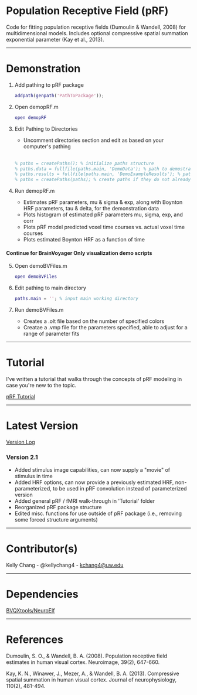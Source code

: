 # Population Receptive Field (pRF)

Code for fitting population receptive fields (Dumoulin & Wandell, 2008) for multidimensional models. Includes optional compressive spatial summation exponential parameter (Kay et al., 2013).

---

# Demonstration

1. Add pathing to pRF package

	```matlab
	addpath(genpath('PathToPackage'));
	```

2. Open demopRF.m

	```matlab
	open demopRF
	```

3. Edit Pathing to Directories
	* Uncomment directories section and edit as based on your computer's pathing
	<br>
	
	```matlab
	% paths = createPaths(); % initialize paths structure
	% paths.data = fullfile(paths.main, 'DemoData'); % path to demostration data directory
	% paths.results = fullfile(paths.main, 'DemoExampleResults'); % path to output results directory
	% paths = createPaths(paths); % create paths if they do not already exist
	```

4. Run demopRF.m
	* Estimates pRF parameters, mu & sigma & exp, along with Boynton HRF parameters, tau & delta, for the demonstration data
	* Plots histogram of estimated pRF parameters mu, sigma, exp, and corr
	* Plots pRF model predicted voxel time courses vs. actual voxel time courses  
	* Plots estimated Boynton HRF as a function of time

#### Continue for BrainVoyager Only visualization demo scripts

5. Open demoBVFiles.m

	```matlab
	open demoBVFiles
	```

6. Edit pathing to main directory

	```matlab
	paths.main = ''; % input main working directory
	```

7. Run demoBVFiles.m
	* Creates a .olt file based on the number of specified colors
	* Creatae a .vmp file for the parameters specified, able to adjust for a range of parameter fits

---

# Tutorial

I've written a tutorial that walks through the concepts of pRF modeling in case you're new to the topic.

[pRF Tutorial](http://htmlpreview.github.io/?https://github.com/kellychang4/pRF/blob/master/Tutorial/html/pRFTutorial.html)

--- 

# Latest Version
[Version Log](https://github.com/kellychang4/pRF/blob/master/VersionLog.txt)

### Version 2.1
- Added stimulus image capabilities, can now supply a "movie" of stimulus in time
- Added HRF options, can now provide a previously estimated HRF, non-parameterized, to be used in pRF convolution instead of parameterized version
- Added general pRF / fMRI walk-through in 'Tutorial' folder
- Reorganized pRF package structure
- Edited misc. functions for use outside of pRF package (i.e., removing some forced structure arguments)

--- 

# Contributor(s)

Kelly Chang - @kellychang4 - kchang4@uw.edu

--- 

# Dependencies

[BVQXtools/NeuroElf](http://support.brainvoyager.com/available-tools/52-matlab-tools-bvxqtools/232-getting-started.html)

--- 

# References

Dumoulin, S. O., & Wandell, B. A. (2008). Population receptive field estimates in human visual cortex. Neuroimage, 39(2), 647-660.

Kay, K. N., Winawer, J., Mezer, A., & Wandell, B. A. (2013). Compressive spatial summation in human visual cortex. Journal of neurophysiology, 110(2), 481-494.